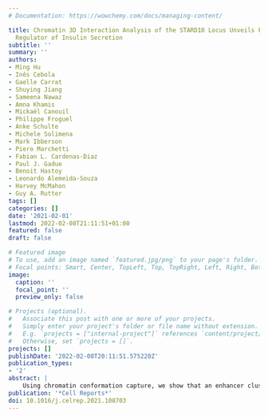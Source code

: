 ```yaml
---
# Documentation: https://wowchemy.com/docs/managing-content/

title: Chromatin 3D Interaction Analysis of the STARD10 Locus Unveils FCHSD2 as a
  Regulator of Insulin Secretion
subtitle: ''
summary: ''
authors:
- Ming Hu
- Inês Cebola
- Gaelle Carrat
- Shuying Jiang
- Sameena Nawaz
- Amna Khamis
- Mickaël Canouil
- Philippe Froguel
- Anke Schulte
- Michele Solimena
- Mark Ibberson
- Piero Marchetti
- Fabian L. Cardenas-Diaz
- Paul J. Gadue
- Benoit Hastoy
- Leonardo Alemeida-Souza
- Harvey McMahon
- Guy A. Rutter
tags: []
categories: []
date: '2021-02-01'
lastmod: 2022-02-08T21:11:51+01:00
featured: false
draft: false

# Featured image
# To use, add an image named `featured.jpg/png` to your page's folder.
# Focal points: Smart, Center, TopLeft, Top, TopRight, Left, Right, BottomLeft, Bottom, BottomRight.
image:
  caption: ''
  focal_point: ''
  preview_only: false

# Projects (optional).
#   Associate this post with one or more of your projects.
#   Simply enter your project's folder or file name without extension.
#   E.g. `projects = ["internal-project"]` references `content/project/deep-learning/index.md`.
#   Otherwise, set `projects = []`.
projects: []
publishDate: '2022-02-08T20:11:51.575220Z'
publication_types:
- '2'
abstract: |
    Using chromatin conformation capture, we show that an enhancer cluster in the STARD10 type 2 diabetes (T2D) locus forms a defined 3-dimensional (3D) chromatin domain. A 4.1-kb region within this locus, carrying 5 T2D-associated variants, physically interacts with CTCF-binding regions and with an enhancer possessing strong transcriptional activity. Analysis of human islet 3D chromatin interaction maps identifies the FCHSD2 gene as an additional target of the enhancer cluster. CRISPR-Cas9-mediated deletion of the variant region, or of the associated enhancer, from human pancreas-derived EndoC-βH1 cells impairs glucose-stimulated insulin secretion. Expression of both STARD10 and FCHSD2 is reduced in cells harboring CRISPR deletions, and lower expression of STARD10 and FCHSD2 is associated, the latter nominally, with the possession of risk variant alleles in human islets. Finally, CRISPR-Cas9-mediated loss of STARD10 or FCHSD2, but not ARAP1, impairs regulated insulin secretion. Thus, multiple genes at the STARD10 locus influence β cell function.
publication: '*Cell Reports*'
doi: 10.1016/j.celrep.2021.108703
---
```

